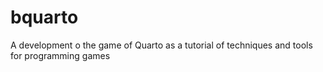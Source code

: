 bquarto
=======

A development o the game of Quarto as a tutorial of techniques and tools for programming games
